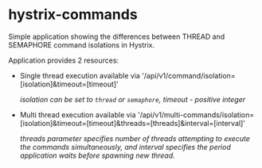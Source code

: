# hystrix-commands

Simple application showing the differences between THREAD and SEMAPHORE command isolations in Hystrix.

Application provides 2 resources:

* Single thread execution available via '/api/v1/command/isolation=[isolation]&timeout=[timeout]'

  *isolation can be set to `thread` or `semaphore`, timeout - positive integer*

* Multi thread execution available via '/api/v1/multi-commands/isolation=[isolation]&timeout=[timeout]&threads=[threads]&interval=[interval]'

  *threads parameter specifies number of threads attempting to execute the commands simultaneously, and interval specifies the    period application waits before spawning new thread.*

